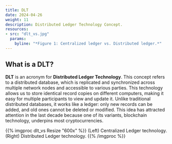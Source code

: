 ```yaml
---
title: DLT
date: 2024-04-26
weight: 11
description: Distributed Ledger Technology Concept.
resources:
- src: "dlt_vs.jpg"
  params: 
    byline: "*Figure 1: Centralized ledger vs. Distributed ledger.*"
---
```


## What is a DLT?

**DLT** is an acronym for **Distributed Ledger Technology**. This concept refers to a distributed database, which is replicated and synchronized across multiple network nodes and accessible to various parties. This technology allows us to store identical record copies on different computers, making it easy for multiple participants to view and update it. Unlike traditional distributed databases, it works like a ledger: only new records can be added, and old ones cannot be deleted or modified. This idea has attracted attention in the last decade because one of its variants, blockchain technology, underpins most cryptocurrencies.

{{% imgproc dlt_vs Resize "600x" %}}
(Left) Centralized Ledger technology. (Right) Distributed Ledger technology.
{{% /imgproc %}}
